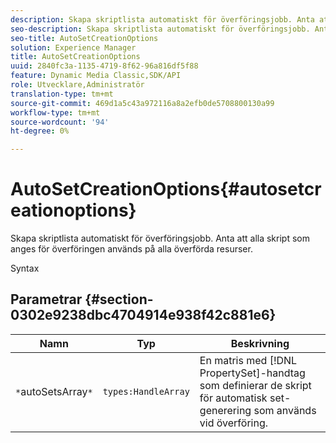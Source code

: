 ```yaml
---
description: Skapa skriptlista automatiskt för överföringsjobb. Anta att alla skript som anges för överföringen används på alla överförda resurser.
seo-description: Skapa skriptlista automatiskt för överföringsjobb. Anta att alla skript som anges för överföringen används på alla överförda resurser.
seo-title: AutoSetCreationOptions
solution: Experience Manager
title: AutoSetCreationOptions
uuid: 2840fc3a-1135-4719-8f62-96a816df5f88
feature: Dynamic Media Classic,SDK/API
role: Utvecklare,Administratör
translation-type: tm+mt
source-git-commit: 469d1a5c43a972116a8a2efb0de5708800130a99
workflow-type: tm+mt
source-wordcount: '94'
ht-degree: 0%

---
```



# AutoSetCreationOptions{#autosetcreationoptions}

Skapa skriptlista automatiskt för överföringsjobb. Anta att alla skript som anges för överföringen används på alla överförda resurser.

Syntax

## Parametrar {#section-0302e9238dbc4704914e938f42c881e6}

| Namn | Typ | Beskrivning |
|---|---|---|
| `*`autoSetsArray`*` | `types:HandleArray` | En matris med [!DNL PropertySet]-handtag som definierar de skript för automatisk set-generering som används vid överföring. |

